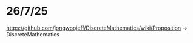 # 26/7/25

https://github.com/jongwoojeff/DiscreteMathematics/wiki/Proposition -> DiscreteMathematics

